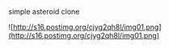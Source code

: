 simple asteroid clone

![http://s16.postimg.org/cjyg2qh8l/img01.png](http://s16.postimg.org/cjyg2qh8l/img01.png)